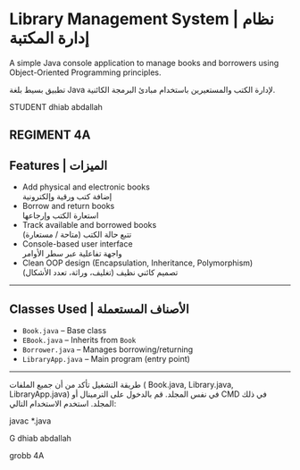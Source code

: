 # Library Management System | نظام إدارة المكتبة

A simple Java console application to manage books and borrowers using Object-Oriented Programming principles.

تطبيق بسيط بلغة Java لإدارة الكتب والمستعيرين باستخدام مبادئ البرمجة الكائنية.


 STUDENT  dhiab abdallah
 
 REGIMENT  4A
---

## Features | الميزات

- Add physical and electronic books  
  إضافة كتب ورقية وإلكترونية  
- Borrow and return books  
  استعارة الكتب وإرجاعها  
- Track available and borrowed books  
  تتبع حالة الكتب (متاحة / مستعارة)  
- Console-based user interface  
  واجهة تفاعلية عبر سطر الأوامر  
- Clean OOP design (Encapsulation, Inheritance, Polymorphism)  
  تصميم كائني نظيف (تغليف، وراثة، تعدد الأشكال)

---

## Classes Used | الأصناف المستعملة

- `Book.java` – Base class  
- `EBook.java` – Inherits from `Book`  
- `Borrower.java` – Manages borrowing/returning  
- `LibraryApp.java` – Main program (entry point)

---


طريقة التشغيل
تأكد من أن جميع الملفات ( Book.java, Library.java, LibraryApp.java) في نفس المجلد.
قم بالدخول على الترمينال أو CMD في ذلك المجلد.
استخدم الاستخدام التالي:


javac *.java


G  dhiab abdallah

  grobb   4A
